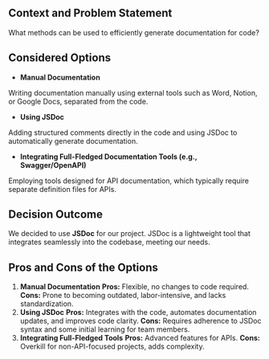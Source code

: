 ## Context and Problem Statement

What methods can be used to efficiently generate documentation for code?

## Considered Options

- **Manual Documentation**

Writing documentation manually using external tools such as Word, Notion, or Google Docs, separated from the code.

- **Using JSDoc**

Adding structured comments directly in the code and using JSDoc to automatically generate documentation.

- **Integrating Full-Fledged Documentation Tools (e.g., Swagger/OpenAPI)**

Employing tools designed for API documentation, which typically require separate definition files for APIs.

## Decision Outcome

We decided to use **JSDoc** for our project.
JSDoc is a lightweight tool that integrates seamlessly into the codebase, meeting our needs.

## Pros and Cons of the Options

1. **Manual Documentation**
**Pros:** Flexible, no changes to code required.
**Cons:** Prone to becoming outdated, labor-intensive, and lacks standardization.
2. **Using JSDoc**
**Pros:** Integrates with the code, automates documentation updates, and improves code clarity.
**Cons:** Requires adherence to JSDoc syntax and some initial learning for team members.
3. **Integrating Full-Fledged Tools**
**Pros:** Advanced features for APIs.
**Cons:** Overkill for non-API-focused projects, adds complexity.